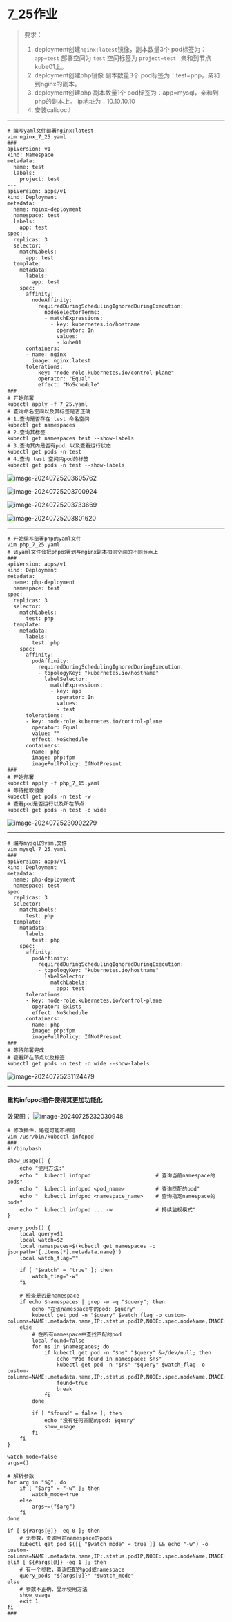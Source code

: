 # 7_25作业

> 要求：
>
> 1. deployment创建`nginx:latest`镜像，副本数量3个
>    pod标签为：`app=test`  部署空间为  `test`  空间标签为  `project=test ` 
>    亲和到节点kube01上。
> 2. deployment创建php镜像
>    副本数量3个
>    pod标签为：test=php，亲和到nginx的副本。
> 3. deployment创建php
>    副本数量1个
>    pod标签为：app=mysql，亲和到php的副本上。
>    ip地址为：10.10.10.10
> 4. 安装calicoctl

------

```shell
# 编写yaml文件部署nginx:latest
vim nginx_7_25.yaml
###
apiVersion: v1
kind: Namespace
metadata:
  name: test
  labels:
    project: test
---
apiVersion: apps/v1
kind: Deployment
metadata:
  name: nginx-deployment
  namespace: test
  labels:
    app: test
spec:
  replicas: 3
  selector:
    matchLabels:
      app: test
  template:
    metadata:
      labels:
        app: test
    spec:
      affinity:
        nodeAffinity:
          requiredDuringSchedulingIgnoredDuringExecution:
            nodeSelectorTerms:
            - matchExpressions:
              - key: kubernetes.io/hostname
                operator: In
                values:
                - kube01
      containers:
      - name: nginx
        image: nginx:latest
      tolerations:  
        - key: "node-role.kubernetes.io/control-plane"
          operator: "Equal"
          effect: "NoSchedule" 
###
# 开始部署
kubectl apply -f 7_25.yaml
# 查询命名空间以及其标签是否正确
# 1.查询是否存在 test 命名空间
kubectl get namespaces
# 2.查询其标签
kubectl get namespaces test --show-labels
# 3.查询其内是否有pod，以及查看运行状态
kubectl get pods -n test
# 4.查询 test 空间内pod的标签
kubectl get pods -n test --show-labels 
```

 ![image-20240725203605762](https://gitee.com/zhaojiedong/img/raw/master/image-20240725203605762.png "查询是否存在 test 命名空间")

 ![image-20240725203700924](https://gitee.com/zhaojiedong/img/raw/master/image-20240725203700924.png "查询其标签")

 ![image-20240725203733669](https://gitee.com/zhaojiedong/img/raw/master/image-20240725203733669.png "查询其内是否有pod，以及查看运行状态")

![image-20240725203801620](https://gitee.com/zhaojiedong/img/raw/master/image-20240725203801620.png "查询 test 空间内pod的标签")

------

```shell
# 开始编写部署php的yaml文件
vim php_7_25.yaml
# 该yaml文件会把php部署到与nginx副本相同空间的不同节点上
###
apiVersion: apps/v1
kind: Deployment
metadata:
  name: php-deployment
  namespace: test
spec:
  replicas: 3
  selector:
    matchLabels:
      test: php
  template:
    metadata:
      labels:
        test: php
    spec:
      affinity:
        podAffinity:
          requiredDuringSchedulingIgnoredDuringExecution:
          - topologyKey: "kubernetes.io/hostname"
            labelSelector:
              matchExpressions:
              - key: app
                operator: In
                values:
                - test
      tolerations:
      - key: node-role.kubernetes.io/control-plane
        operator: Equal
        value: ""
        effect: NoSchedule
      containers:
      - name: php
        image: php:fpm
        imagePullPolicy: IfNotPresent
###
# 开始部署
kubectl apply -f php_7_15.yaml 
# 等待拉取镜像
kubectl get pods -n test -w
# 查看pod是否运行以及所在节点
kubectl get pods -n test -o wide
```

![image-20240725230902279](https://gitee.com/zhaojiedong/img/raw/master/image-20240725230902279.png "查看pod是否运行以及所在节点")

------

```shell
# 编写mysql的yaml文件
vim mysql_7_25.yaml
###
apiVersion: apps/v1
kind: Deployment
metadata:
  name: php-deployment
  namespace: test
spec:
  replicas: 3
  selector:
    matchLabels:
      test: php
  template:
    metadata:
      labels:
        test: php
    spec:
      affinity:
        podAffinity:
          requiredDuringSchedulingIgnoredDuringExecution:
          - topologyKey: "kubernetes.io/hostname"
            labelSelector:
              matchLabels:
                app: test
      tolerations:
      - key: node-role.kubernetes.io/control-plane
        operator: Exists
        effect: NoSchedule
      containers:
      - name: php
        image: php:fpm
        imagePullPolicy: IfNotPresent
###
# 等待部署完成
# 查看所在节点以及标签
kubectl get pods -n test -o wide --show-labels
```

![image-20240725231124479](https://gitee.com/zhaojiedong/img/raw/master/image-20240725231124479.png '查看所在节点以及标签')

------

#### 重构infopod插件使得其更加功能化

效果图：
![image-20240725232030948](https://gitee.com/zhaojiedong/img/raw/master/image-20240725232030948.png '使用插件简单地查询pod以及namespace内的pod')

~~~shell
# 修改插件，路径可能不相同
vim /usr/bin/kubectl-infopod
###
#!/bin/bash

show_usage() {
    echo "使用方法:"
    echo "  kubectl infopod                     # 查询当前namespace的pods"
    echo "  kubectl infopod <pod_name>          # 查询匹配的pod"
    echo "  kubectl infopod <namespace_name>    # 查询指定namespace的pods"
    echo "  kubectl infopod ... -w              # 持续监视模式"
}

query_pods() {
    local query=$1
    local watch=$2
    local namespaces=$(kubectl get namespaces -o jsonpath='{.items[*].metadata.name}')
    local watch_flag=""
    
    if [ "$watch" = "true" ]; then
        watch_flag="-w"
    fi
    
    # 检查是否是namespace
    if echo $namespaces | grep -w -q "$query"; then
        echo "在该namespace中的pod: $query"
        kubectl get pod -n "$query" $watch_flag -o custom-columns=NAME:.metadata.name,IP:.status.podIP,NODE:.spec.nodeName,IMAGE:.spec.containers[0].image
    else
        # 在所有namespace中查找匹配的pod
        local found=false
        for ns in $namespaces; do
            if kubectl get pod -n "$ns" "$query" &>/dev/null; then
                echo "Pod found in namespace: $ns"
                kubectl get pod -n "$ns" "$query" $watch_flag -o custom-columns=NAME:.metadata.name,IP:.status.podIP,NODE:.spec.nodeName,IMAGE:.spec.containers[0].image
                found=true
                break
            fi
        done
        
        if [ "$found" = false ]; then
            echo "没有任何匹配的pod: $query"
            show_usage
        fi
    fi
}

watch_mode=false
args=()

# 解析参数
for arg in "$@"; do
    if [ "$arg" = "-w" ]; then
        watch_mode=true
    else
        args+=("$arg")
    fi
done

if [ ${#args[@]} -eq 0 ]; then
    # 无参数，查询当前namespace的pods
    kubectl get pod $([[ "$watch_mode" = true ]] && echo "-w") -o custom-columns=NAME:.metadata.name,IP:.status.podIP,NODE:.spec.nodeName,IMAGE:.spec.containers[0].image
elif [ ${#args[@]} -eq 1 ]; then
    # 有一个参数，查询匹配的pod或namespace
    query_pods "${args[0]}" "$watch_mode"
else
    # 参数不正确，显示使用方法
    show_usage
    exit 1
fi
###
~~~